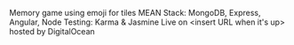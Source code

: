 Memory game using emoji for tiles
MEAN Stack: MongoDB, Express, Angular, Node
Testing: Karma & Jasmine
Live on <insert URL when it's up> hosted by DigitalOcean
